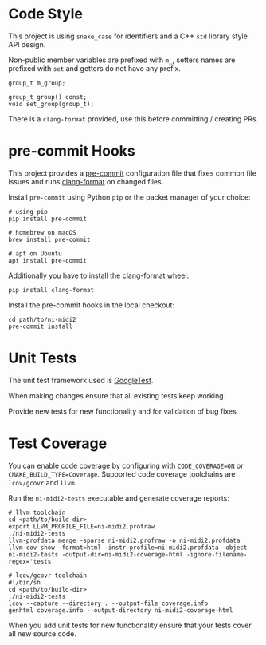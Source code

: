 # Code Style

This project is using `snake_case` for identifiers and a C++ `std` library style API design.

Non-public member variables are prefixed with `m_`, setters names are prefixed with `set` and getters do not have any prefix.

    group_t m_group;

    group_t group() const;
    void set_group(group_t);

There is a `clang-format` provided, use this before committing / creating PRs.

# pre-commit Hooks

This project provides a [pre-commit](https://pre-commit.com/index.html) configuration file that fixes common file issues and runs [clang-format](https://github.com/ssciwr/clang-format-wheel) on changed files.

Install `pre-commit` using Python `pip` or the packet manager of your choice:

    # using pip
    pip install pre-commit

    # homebrew on macOS
    brew install pre-commit

    # apt on Ubuntu
    apt install pre-commit

Additionally you have to install the clang-format wheel:

    pip install clang-format

Install the pre-commit hooks in the local checkout:

    cd path/to/ni-midi2
    pre-commit install

# Unit Tests

The unit test framework used is [GoogleTest](https://github.com/google/googletest).

When making changes ensure that all existing tests keep working.

Provide new tests for new functionality and for validation of bug fixes.

# Test Coverage

You can enable code coverage by configuring with `CODE_COVERAGE=ON` or `CMAKE_BUILD_TYPE=Coverage`. Supported code coverage toolchains are `lcov/gcovr` and `llvm`.

Run the `ni-midi2-tests` executable and generate coverage reports:

    # llvm toolchain
    cd <path/to/build-dir>
    export LLVM_PROFILE_FILE=ni-midi2.profraw
    ./ni-midi2-tests
    llvm-profdata merge -sparse ni-midi2.profraw -o ni-midi2.profdata
    llvm-cov show -format=html -instr-profile=ni-midi2.profdata -object ni-midi2-tests -output-dir=ni-midi2-coverage-html -ignore-filename-regex='tests'

    # lcov/gcovr toolchain
    #!/bin/sh
    cd <path/to/build-dir>
    ./ni-midi2-tests
    lcov --capture --directory . --output-file coverage.info
    genhtml coverage.info --output-directory ni-midi2-coverage-html

When you add unit tests for new functionality ensure that your tests cover all new source code.
